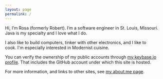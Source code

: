 ```yaml
---
layout: page
permalink: /
---
```


Hi, I’m Rosa (formerly Robert).
I’m a software engineer in St. Louis, Missouri.
Java is my specialty and I love what I do.

I also like to build computers, tinker with other electronics, and I like to cook.
I'm especially interested in Modernist cuisine.

You can verify the ownership of my public accounts through [my keybase.io profile][keybase].
That includes the GitHub account under which this site is hosted.

For more information, and links to other sites, see [my about.me page][aboutme].

[keybase]: https://keybase.io/cantido
[aboutme]: https://about.me/robert.richter
